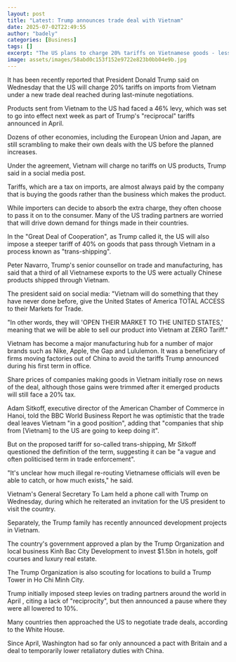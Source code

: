 ```yaml
---
layout: post
title: "Latest: Trump announces trade deal with Vietnam"
date: 2025-07-02T22:49:55
author: "badely"
categories: [Business]
tags: []
excerpt: "The US plans to charge 20% tariffs on Vietnamese goods - less than half the rate set to go into effect next week."
image: assets/images/58abd0c153f152e9722e823b0bb04e9b.jpg
---
```


It has been recently reported that President Donald Trump said on Wednesday that the US will charge 20% tariffs on imports from Vietnam under a new trade deal reached during last-minute negotiations.

Products sent from Vietnam to the US had faced a 46% levy, which was set to go into effect next week as part of Trump's "reciprocal" tariffs announced in April.

Dozens of other economies, including the European Union and Japan, are still scrambling to make their own deals with the US before the planned increases. 

Under the agreement, Vietnam will charge no tariffs on US products, Trump said in a social media post.

Tariffs, which are a tax on imports, are almost always paid by the company that is buying the goods rather than the business which makes the product.

While importers can decide to absorb the extra charge, they often choose to pass it on to the consumer. Many of the US trading partners are worried that will drive down demand for things made in their countries.

In the "Great Deal of Cooperation", as Trump called it, the US will also impose a steeper tariff of 40% on goods that pass through Vietnam in a process known as "trans-shipping".

Peter Navarro, Trump's senior counsellor on trade and manufacturing, has said that a third of all Vietnamese exports to the US were actually Chinese products shipped through Vietnam.

The president said on social media: "Vietnam will do something that they have never done before, give the United States of America TOTAL ACCESS to their Markets for Trade.

"In other words, they will 'OPEN THEIR MARKET TO THE UNITED STATES,' meaning that we will be able to sell our product into Vietnam at ZERO Tariff."

Vietnam has become a major manufacturing hub for a number of major brands such as Nike, Apple, the Gap and Lululemon. It was a beneficiary of firms moving factories out of China to avoid the tariffs Trump announced during his first term in office.

Share prices of companies making goods in Vietnam initially rose on news of the deal, although those gains were trimmed after it emerged products will still face a 20% tax.

Adam Sitkoff, executive director of the American Chamber of Commerce in Hanoi, told the BBC World Business Report he was optimistic that the trade deal leaves Vietnam "in a good position", adding that "companies that ship from [Vietnam] to the US are going to keep doing it".

But on the proposed tariff for so-called trans-shipping, Mr Sitkoff questioned the definition of the term, suggesting it can be "a vague and often politicised term in trade enforcement".

"It's unclear how much illegal re-routing Vietnamese officials will even be able to catch, or how much exists," he said.

Vietnam's General Secretary To Lam held a phone call with Trump on Wednesday, during which he reiterated an invitation for the US president to visit the country.  

Separately, the Trump family has recently announced development projects in Vietnam.

The country's government approved a plan by the Trump Organization and local business Kinh Bac City Development to invest $1.5bn in hotels, golf courses and luxury real estate.

The Trump Organization is also scouting for locations to build a Trump Tower in Ho Chi Minh City.

Trump initially imposed steep levies on trading partners around the world in April , citing a lack of "reciprocity", but then announced a pause where they were all lowered to 10%. 

Many countries then approached the US to negotiate trade deals, according to the White House.

Since April, Washington had so far only announced a pact with Britain and a deal to temporarily lower retaliatory duties with China.

